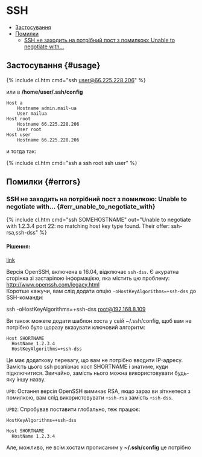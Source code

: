 # SSH

- [Застосування](#usage)
- [Помилки](#errors)
  - [SSH не заходить на потрібний пост з помилкою: Unable to negotiate with...](#err_unable_to_negotiate_with)

## Застосування {#usage}

{% include cl.htm cmd="ssh user@66.225.228.206" %}

или в **/home/user/.ssh/config**

```
Host a
    Hostname admin.mail-ua
    User mailua
Host root
    Hostname 66.225.228.206
    User root
Host user
    Hostname 66.225.228.206
```

и тогда так:

{% include cl.htm cmd="ssh a
ssh root
ssh user" %}

## Помилки {#errors}

### SSH не заходить на потрібний пост з помилкою: Unable to negotiate with...  {#err_unable_to_negotiate_with}

{% include cl.htm cmd="ssh SOMEHOSTNAME"
out="Unable to negotiate with 1.2.3.4 port 22: no matching host key type found. Their offer: ssh-rsa,ssh-dss" %}

#### Рішення:

[link](https://askubuntu.com/questions/836048/ssh-returns-no-matching-host-key-type-found-their-offer-ssh-dss)

Версія OpenSSH, включена в 16.04, відключає `ssh-dss`. Є акуратна сторінка зі застарілою інформацією, яка містить цю проблему: http://www.openssh.com/legacy.html  
Коротше кажучи, вам слід додати опцію `-oHostKeyAlgorithms=+ssh-dss` до SSH-команди:

ssh -oHostKeyAlgorithms=+ssh-dss root@192.168.8.109

Ви також можете додати шаблон хоста у свій ~/.ssh/config, щоб вам не потрібно було щоразу вказувати ключовий алгоритм:

```
Host SHORTNAME
  HostName 1.2.3.4
  HostKeyAlgorithms=+ssh-dss
```

Це має додаткову перевагу, що вам не потрібно вводити IP-адресу. Замість цього ssh розпізнає хост SHORTNAME і знатиме, куди підключитися. Звичайно, замість нього можна використовувати будь-яку іншу назву.

`UPD`: Остання версія OpenSSH вимикає RSA, якщо зараз ви зіткнетеся з помилкою, вам слід використовувати `+ssh-rsa` замість `+ssh-dss`.

`UPD2`: Спробував поставити глобально, теж працює:

```
HostKeyAlgorithms=+ssh-dss

Host SHORTNAME
  HostName 1.2.3.4
```
Але, можливо, не всім хостам прописаним у **~/.ssh/config** це потрібно
